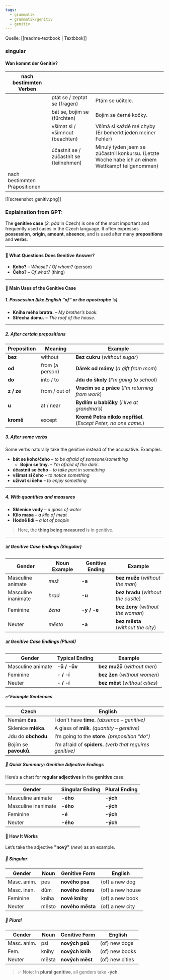 ```yaml
---
tags:
  - grammatik
  - grammatik/genitiv
  - genitiv
---
```

Quelle: [[readme-textbook | Textbbok]]

### singular

#### Wan kommt der Genitiv?
| nach bestimmten Verben | | |
| --- | --- | --- |
| | ptát se / zeptat se (fragen) | Ptám se učitele. |
| | bát se, bojím se (fürchten) | Bojím se černé kočky. |
| | všímat si / všimnout (beachten) | Všímá si každé mé chyby (Er bemerkt jeden meiner Fehler)|
| | účastnit se / zúčastnit se (teilnehmen) | Minulý týden jsem se zúčastnil konkursu. (Letzte Woche habe ich an einem Wettkampf teilgenommen)|
| nach bestimmten Präpositionen | | |

![[screenshot_genitiv.png]]


### Explaination from GPT:

The **genitive case** (_2. pád_ in Czech) is one of the most important and frequently used cases in the Czech language. It often expresses **possession**, **origin**, **amount**, **absence**, and is used after many **prepositions** and **verbs**.

---

#### 🧭 What Questions Does Genitive Answer?

- **Koho?** – _Whose? / Of whom?_ (person)
- **Čeho?** – _Of what?_ (thing)

---

#### 🧠 Main Uses of the Genitive Case

##### 1. **Possession** (like English “of” or the apostrophe ’s)

- **Kniha mého bratra.** – _My brother’s book._
- **Střecha domu.** – _The roof of the house._

---

##### 2. **After certain prepositions**

|Preposition|Meaning|Example|
|---|---|---|
|**bez**|without|**Bez cukru** (_without sugar_)|
|**od**|from (a person)|**Dárek od mámy** (_a gift from mom_)|
|**do**|into / to|**Jdu do školy** (_I’m going to school_)|
|**z / ze**|from / out of|**Vracím se z práce** (_I’m returning from work_)|
|**u**|at / near|**Bydlím u babičky** (_I live at grandma’s_)|
|**kromě**|except|**Kromě Petra nikdo nepřišel.** (_Except Peter, no one came._)|

##### 3. **After some verbs**

Some verbs naturally take the genitive instead of the accusative. Examples:

- **bát se koho/čeho** – _to be afraid of someone/something_
    - **Bojím se tmy.** – _I’m afraid of the dark._
- **účastnit se čeho** – _to take part in something_
- **všímat si čeho** – _to notice something_
- **užívat si čeho** – _to enjoy something_

---

##### 4. **With quantities and measures**

- **Sklenice vody** – _a glass of water_
- **Kilo masa** – _a kilo of meat_
- **Hodně lidí** – _a lot of people_

> Here, the **thing being measured** is in genitive.

---

##### 📊 Genitive Case Endings (Singular)

|Gender|Noun Example|Genitive Ending|Example|
|---|---|---|---|
|Masculine animate|_muž_|**-a**|**bez muže** (_without the man_)|
|Masculine inanimate|_hrad_|**-u**|**bez hradu** (_without the castle_)|
|Feminine|_žena_|**-y / -e**|**bez ženy** (_without the woman_)|
|Neuter|_město_|**-a**|**bez města** (_without the city_)|

##### 📊 Genitive Case Endings (Plural)

|Gender|Typical Ending|Example|
|---|---|---|
|Masculine animate|**-ů / -ův**|**bez mužů** (_without men_)|
|Feminine|**- / -í**|**bez žen** (_without women_)|
|Neuter|**- / -í**|**bez měst** (_without cities_)|

##### ✅ Example Sentences

|Czech|English|
|---|---|
|Nemám **čas**.|I don't have **time**. _(absence – genitive)_|
|Sklenice **mléka**.|A glass of **milk**. _(quantity – genitive)_|
|Jdu do **obchodu**.|I’m going to the **store**. _(preposition “do”)_|
|Bojím se **pavouků**.|I’m afraid of **spiders**. _(verb that requires genitive)_|

##### 📌 Quick Summary: Genitive Adjective Endings

Here’s a chart for **regular adjectives** in the **genitive** case:

|Gender|Singular Ending|Plural Ending|
|---|---|---|
|Masculine animate|**-ého**|**-ých**|
|Masculine inanimate|**-ého**|**-ých**|
|Feminine|**-é**|**-ých**|
|Neuter|**-ého**|**-ých**|

#### 🧠 How It Works

Let’s take the adjective **"nový"** (_new_) as an example.

##### 🔹 Singular

|Gender|Noun|Genitive Form|English|
|---|---|---|---|
|Masc. anim.|pes|**nového psa**|(of) a new dog|
|Masc. inan.|dům|**nového domu**|(of) a new house|
|Feminine|kniha|**nové knihy**|(of) a new book|
|Neuter|město|**nového města**|(of) a new city|

##### 🔹 Plural

|Gender|Noun|Genitive Form|English|
|---|---|---|---|
|Masc. anim.|psi|**nových psů**|(of) new dogs|
|Fem.|knihy|**nových knih**|(of) new books|
|Neuter|města|**nových měst**|(of) new cities|

> ✅ Note: In **plural genitive**, all genders take **-ých**.